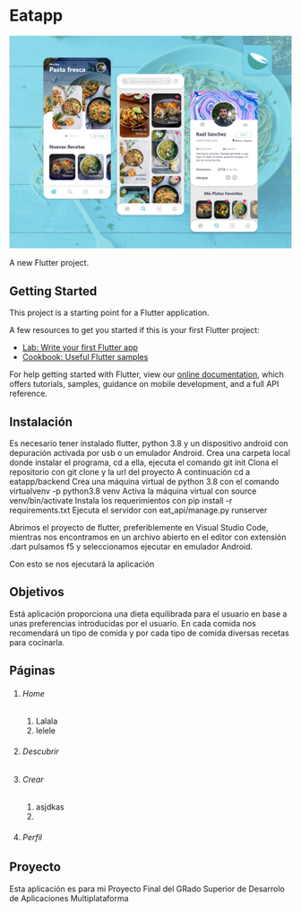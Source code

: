 # Eatapp
![Pantalla de inicio](https://github.com/RaulSangosto/EatApp/blob/master/Images/DemoSplash.png)

A new Flutter project.

## Getting Started

This project is a starting point for a Flutter application.

A few resources to get you started if this is your first Flutter project:

- [Lab: Write your first Flutter app](https://flutter.dev/docs/get-started/codelab)
- [Cookbook: Useful Flutter samples](https://flutter.dev/docs/cookbook)

For help getting started with Flutter, view our
[online documentation](https://flutter.dev/docs), which offers tutorials,
samples, guidance on mobile development, and a full API reference.

## Instalación
Es necesario tener instalado flutter, python 3.8 y un dispositivo android con depuración activada por usb o un emulador Android.
Crea una carpeta local donde instalar el programa, cd a ella, ejecuta el comando git init
Clona el repositorio con git clone y la url del proyecto
A continuación cd a eatapp/backend
Crea una máquina virtual de python 3.8 con el comando virtualvenv -p python3.8 venv
Activa la máquina virtual con source venv/bin/activate
Instala los requerimientos con pip install -r requirements.txt
Ejecuta el servidor con eat_api/manage.py runserver

Abrimos el proyecto de flutter, preferiblemente en Visual Studio Code, mientras nos encontramos en un archivo abierto en el editor con extensión .dart pulsamos f5 y seleccionamos ejecutar en emulador Android.

Con esto se nos ejecutará la aplicación

## Objetivos

Está aplicación proporciona una dieta equilibrada para el usuario en base a unas preferencias introducidas por el usuario. En cada comida nos recomendará un tipo de comida y por cada tipo de comida diversas recetas para cocinarla.

## Páginas

1. ###### Home
   1. Lalala
   1. lelele
1. ###### Descubrir
1. ###### Crear
   1. asjdkas
   1. 
1. ###### Perfil

## Proyecto

Esta aplicación es para mi Proyecto Final del GRado Superior de Desarrolo de Aplicaciones Multiplataforma

